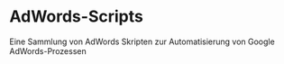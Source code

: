 # AdWords-Scripts
Eine Sammlung von AdWords Skripten zur Automatisierung von Google AdWords-Prozessen
